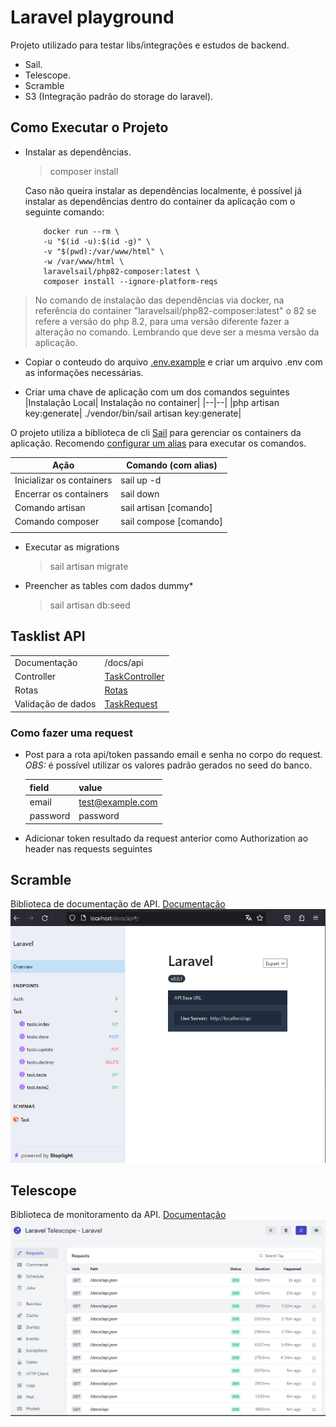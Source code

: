 # Laravel playground

Projeto utilizado para testar libs/integrações e estudos de backend.

- Sail.
- Telescope.
- Scramble
- S3 (Integração padrão do storage do laravel).

## Como Executar o Projeto

- Instalar as dependências.
    > composer install

    Caso não queira instalar as dependências localmente, é possível já instalar as dependências dentro do container da aplicação com o seguinte comando:
    ```shell 
        docker run --rm \
        -u "$(id -u):$(id -g)" \
        -v "$(pwd):/var/www/html" \
        -w /var/www/html \
        laravelsail/php82-composer:latest \
        composer install --ignore-platform-reqs
    ```

> No comando de instalação das dependências via docker, na referência do container "laravelsail/php82-composer:latest" o 82 se refere a versão do php 8.2, para uma versão diferente fazer a alteração no comando. Lembrando que deve ser a mesma versão da aplicação.

- Copiar o conteudo do arquivo [.env.example](.env.example) e criar um arquivo .env com as informações necessárias.

- Criar uma chave de aplicação com um dos comandos seguintes
    |Instalação Local| Instalação no container|
    |--|--|
    |php artisan key:generate| ./vendor/bin/sail artisan key:generate|

O projeto utiliza a biblioteca de cli [Sail](https://laravel.com/docs/10.x/sail) para gerenciar os containers da aplicação. 
Recomendo [configurar um alias](https://laravel.com/docs/10.x/sail#configuring-a-shell-alias) para executar os comandos. 

| Ação | Comando (com alias) |
|--|--|
|Inicializar os containers  | sail up -d|
|Encerrar os containers| sail down|
|Comando artisan| sail artisan [comando]|
|Comando composer| sail compose [comando]|
|||

- Executar as migrations
    > sail artisan migrate 
- Preencher as tables com dados dummy*
    > sail artisan db:seed

## Tasklist API
|  |  |
|--|--|
|Documentação|/docs/api|
|Controller|[TaskController](./app/Http/Controllers/TaskController.php)|
|Rotas|[Rotas](./routes/api.php)|
|Validação de dados| [TaskRequest](./app/Http/Requests/TaskRequest.php)|

### Como fazer uma request

- Post para a rota api/token passando email e senha no corpo do request. *OBS:* é possível utilizar os valores padrão gerados no seed do banco.
    
    |field|value|
    |--|--|
    |email|test@example.com|
    |password|password|
- Adicionar token resultado da request anterior como Authorization ao header nas requests seguintes

## Scramble
Biblioteca de documentação de API. [Documentação](https://scramble.dedoc.co/)
![Scramble Overview](./assets/scramble.png)

## Telescope
Biblioteca de monitoramento da API. [Documentação](https://laravel.com/docs/10.x/telescope)
![Telescope Requests](./assets/telescope.png)
